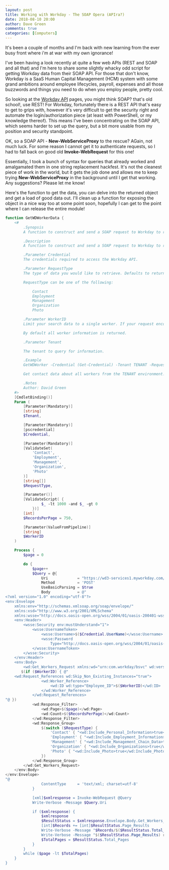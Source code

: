 ```yaml
---
layout: post
title: Working with Workday - The SOAP Opera (APIra?)
date: 2018-08-10 20:00
author: Dave Green
comments: true
categories: [Computers]
---
```


It's been a couple of months and I'm back with new learning from the ever busy front where i'm at war with my own ignorance!

I've been having a look recently at quite a few web APIs (REST and SOAP and all that) and I'm here to share some slightly whacky odd script for getting Workday data from their SOAP API. For those that don't know, Workday is a SaaS Human Capital Management (HCM) system with some grand ambitions around employee lifecycles, payroll, expenses and all those buzzwords and things you need to do when you employ people, pretty cool.

So looking at the [Workday API](https://community.workday.com/api) pages, you might think SOAP? that's old school!, use REST! For Workday, fortunately there is a REST API that's easy to get to grips with, however it's very difficult to get the security right and automate the login/authorization piece (at least with PowerShell, or my knowledge thereof). This means I've been concentrating on the SOAP API, which seems harder to set up the query, but a bit more usable from my position and security standpoint.

OK, so a SOAP API - **New-WebServiceProxy** to the rescue? AGain, not much luck. For some reason I cannot get it to authenticate requests, so I had to fall back on good old **Invoke-WebRequest** for this one!

Essentially, I took a bunch of syntax for queries that already worked and amalgamated them in one string replacement hackfest. It's not the cleanest piece of work in the world, but it gets the job done and allows me to keep trying **New-WebServiceProxy** in the background until I get that working. Any suggestions? Please let me know!

Here's the function to get the data, you can delve into the returned object and get a load of good data out. I'll clean up a function for exposing the object in a nice way too at some point soon, hopefully I can get to the point where I can release the entire module!

```powershell
function GetWDWorkerData {
    <#
        .Synopsis
        A function to construct and send a SOAP request to Workday to retrieve worker data from the Workday API.

        .Description
        A function to construct and send a SOAP request to Workday to retrieve worker data from the Workday API.

        .Parameter Credential
        The credentials required to access the Workday API.

        .Parameter RequestType
        The type of data you would like to retrieve. Defaults to returning all data.

        RequestType can be one of the following:

            Contact
            Employment
            Management
            Organization
            Photo

        .Parameter WorkerID
        Limit your search data to a single worker. If your request encompasses multiple workers, use the pipeline.

        By default all worker information is returned.

        .Parameter Tenant

        The tenant to query for information.

        .Example
        GetWDWorker -Credential (Get-Credential) -Tenant TENANT -RequestType Contact

        Get contact data about all workers from the TENANT environment.

        .Notes
        Author: David Green
    #>
    [CmdletBinding()]
    Param (
        [Parameter(Mandatory)]
        [string]
        $Tenant,

        [Parameter(Mandatory)]
        [pscredential]
        $Credential,

        [Parameter(Mandatory)]
        [ValidateSet(
            'Contact',
            'Employment',
            'Management',
            'Organization',
            'Photo'
        )]
        [string[]]
        $RequestType,

        [Parameter()]
        [ValidateScript( {
                $_ -lt 1000 -and $_ -gt 0
            })]
        [int]
        $RecordsPerPage = 750,

        [Parameter(ValueFromPipeline)]
        [string]
        $WorkerID
    )

    Process {
        $page = 0

        do {
            $page++
            $Query = @{
                Uri             = "https://wd3-services1.myworkday.com/ccx/service/$Tenant/Human_Resources/v30.2"
                Method          = 'POST'
                UseBasicParsing = $true
                Body            = @"
<?xml version="1.0" encoding="utf-8"?>
<env:Envelope
    xmlns:env="http://schemas.xmlsoap.org/soap/envelope/"
    xmlns:xsd="http://www.w3.org/2001/XMLSchema"
    xmlns:wsse="http://docs.oasis-open.org/wss/2004/01/oasis-200401-wss-wssecurity-secext-1.0.xsd">
    <env:Header>
        <wsse:Security env:mustUnderstand="1">
            <wsse:UsernameToken>
                <wsse:Username>$($Credential.UserName)</wsse:Username>
                <wsse:Password
                    Type="http://docs.oasis-open.org/wss/2004/01/oasis-200401-wss-username-token-profile-1.0#PasswordText">$($Credential.GetNetworkCredential().Password)</wsse:Password>
            </wsse:UsernameToken>
        </wsse:Security>
    </env:Header>
    <env:Body>
        <wd:Get_Workers_Request xmlns:wd="urn:com.workday/bsvc" wd:version="v30.2">
       $(if ($WorkerID) { @"
    <wd:Request_References wd:Skip_Non_Existing_Instances="true">
                <wd:Worker_Reference>
                    <wd:ID wd:type="Employee_ID">$($WorkerID)</wd:ID>
                </wd:Worker_Reference>
            </wd:Request_References>
"@ })
            <wd:Response_Filter>
                <wd:Page>$($page)</wd:Page>
                <wd:Count>$($RecordsPerPage)</wd:Count>
            </wd:Response_Filter>
            <wd:Response_Group>
                $(switch ($RequestType) {
                    'Contact' { "<wd:Include_Personal_Information>true</wd:Include_Personal_Information>" }
                    'Employment' { "<wd:Include_Employment_Information>true</wd:Include_Employment_Information>" }
                    'Management' { "<wd:Include_Management_Chain_Data>true</wd:Include_Management_Chain_Data>" }
                    'Organization' { "<wd:Include_Organizations>true</wd:Include_Organizations>" }
                    'Photo' { "<wd:Include_Photo>true</wd:Include_Photo>" }
                })
            </wd:Response_Group>
        </wd:Get_Workers_Request>
    </env:Body>
</env:Envelope>
"@
                ContentType     = 'text/xml; charset=utf-8'
            }

            [xml]$xmlresponse = Invoke-WebRequest @Query
            Write-Verbose -Message $Query.Uri

            if ($xmlresponse) {
                $xmlresponse
                $ResultStatus = $xmlresponse.Envelope.Body.Get_Workers_Response.Response_Results
                [int]$Records += [int]$ResultStatus.Page_Results
                Write-Verbose -Message "$Records/$($ResultStatus.Total_Results) records retrieved."
                Write-Verbose -Message "$($ResultStatus.Page_Results) records this page ($($ResultStatus.Page)/$($ResultStatus.Total_Pages))."
                $TotalPages = $ResultStatus.Total_Pages
            }
        }
        while ($page -lt $TotalPages)
    }
}
```
